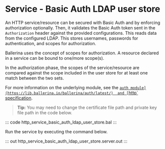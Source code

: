 # Service - Basic Auth LDAP user store

An HTTP service/resource can be secured with Basic Auth and by enforcing authorization optionally. Then, it validates the Basic Auth token sent in the `Authorization` header against the provided configurations. This reads data from the configured LDAP. This stores usernames, passwords for authentication, and scopes for authorization.

Ballerina uses the concept of scopes for authorization. A resource declared in a service can be bound to one/more scope(s).

In the authorization phase, the scopes of the service/resource are compared against the scope included in the user store for at least one match between the two sets.

For more information on the underlying module, see the [`auth module](https://lib.ballerina.io/ballerina/auth/latest/) 
and [`http` specification](https://ballerina.io/spec/http/#9112-listener---basic-auth---ldap-user-store).

>**Tip:** You may need to change the certificate file path and private key file path in the code below.

::: code http_service_basic_auth_ldap_user_store.bal :::

Run the service by executing the command below.

::: out http_service_basic_auth_ldap_user_store.server.out :::

